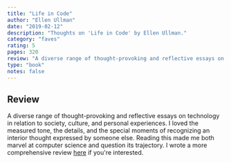```yaml
---
title: "Life in Code"
author: "Ellen Ullman"
date: "2019-02-12"
description: "Thoughts on 'Life in Code' by Ellen Ullman."
category: "faves"
rating: 5
pages: 320
review: "A diverse range of thought-provoking and reflective essays on technology in relation to society, culture, and personal experiences. I loved the measured tone, the details, and the special moments of recognizing an interior thought expressed by someone else. Reading this made me both marvel at computer science and question its trajectory."
type: "book"
notes: false
---
```


## Review

A diverse range of thought-provoking and reflective essays on technology in relation to society, culture, and personal experiences. I loved the measured tone, the details, and the special moments of recognizing an interior thought expressed by someone else. Reading this made me both marvel at computer science and question its trajectory. I wrote a more comprehensive review <a href ="https://juliariec.wordpress.com/2019/02/12/life-in-code/" target="_blank">here</a> if you're interested.
